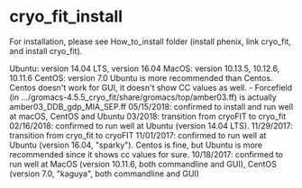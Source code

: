 # cryo_fit_install

For installation, please see How_to_install folder (install phenix, link cryo_fit, and install cryo_fit).

<OS with confirmed installation and runing success>
Ubuntu: version 14.04 LTS, version 16.04
MacOS: version 10.13.5, 10.12.6, 10.11.6
CentOS: version 7.0

<About Linux>
Ubuntu is more recommended than Centos.
Centos doesn't work for GUI, it doesn't show CC values as well.

<Forcefield>
- Forcefield (in .../gromacs-4.5.5_cryo_fit/share/gromacs/top/amber03.ff) is actually amber03_DDB_gdp_MIA_SEP.ff

<History>
05/15/2018: confirmed to install and run well at macOS, CentOS and Ubuntu
03/2018: transition from cryoFIT to cryo_fit
02/16/2018: confirmed to run well at Ubuntu (version 14.04 LTS).
11/29/2017: transition from cryo_fit to cryoFIT
11/01/2017: confirmed to run well at Ubuntu (version 16.04, "sparky"). Centos is fine, but Ubuntu is more recommended since it shows cc values for sure.
10/18/2017: confirmed to run well at MacOS (version 10.11.6, both commandline and GUI), CentOS (version 7.0, "kaguya", both commandline and GUI)
